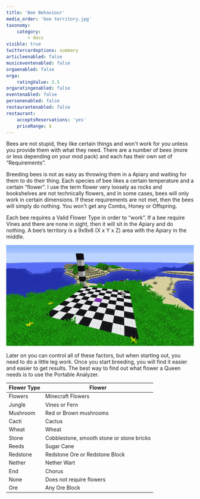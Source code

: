 ```yaml
---
title: 'Bee Behaviour'
media_order: 'bee territory.jpg'
taxonomy:
    category:
        - docs
visible: true
twittercardoptions: summary
articleenabled: false
musiceventenabled: false
orgaenabled: false
orga:
    ratingValue: 2.5
orgaratingenabled: false
eventenabled: false
personenabled: false
restaurantenabled: false
restaurant:
    acceptsReservations: 'yes'
    priceRange: $
---
```


Bees are not stupid, they like certain things and won't work for you unless you provide them with what they need. There are a number of bees (more or less depending on your mod pack) and each has their own set of “Requirements”. 

Breeding bees is not as easy as throwing them in a Apiary and waiting for them to do their thing. Each species of bee likes a certain temperature and a certain “flower”. I use the term flower very loosely as rocks and bookshelves are not technically flowers, and in some cases, bees will only work in certain dimensions. If these requirements are not met, then the bees will simply do nothing. You won't get any Combs, Honey or Offspring.

Each bee requires a Valid Flower Type in order to “work”. If a bee require Vines and there are none in sight, then it will sit in the Apiary and do nothing. A bee’s territory is a 9x9x6 (X x Y x Z)  area with the Apiary in the middle.

![](bee%20territory.jpg)

Later on you can control all of these factors, but when starting out, you need to do a little leg work. Once you start breeding, you will find it easier and easier to get results. The best way to find out what flower a Queen needs is to use the Portable Analyzer.

|Flower Type        | Flower           |
|------------------ | ---------------- |
|Flowers | Minecraft Flowers|
|Jungle | Vines or Fern|
|Mushroom | Red or Brown mushrooms|
|Cacti | Cactus|
|Wheat | Wheat|
|Stone | Cobblestone, smooth stone or stone bricks|
|Reeds | Sugar Cane|
|Redstone | Redstone Ore or Redstone Block|
|Nether | Nether Wart|
|End | Chorus|
|None | Does not require flowers|
| Ore | Any Ore Block |
